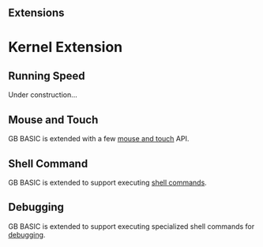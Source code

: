 ## Extensions

# Kernel Extension

## Running Speed

Under construction...

## Mouse and Touch

GB BASIC is extended with a few [mouse and touch](/kits/gbb/manual.html#mouse-and-touch) API.

## Shell Command

GB BASIC is extended to support executing [shell commands](/kits/gbb/manual.html#shell-command).

## Debugging

GB BASIC is extended to support executing specialized shell commands for [debugging](/kits/gbb/manual.html#debugging).
